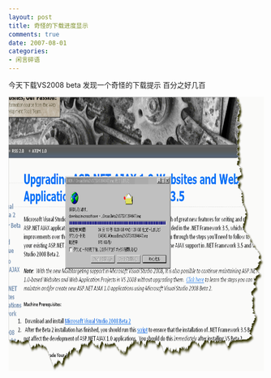 ```yaml
---
layout: post
title: 奇怪的下载进度显示
comments: true
date: 2007-08-01
categories:
- 闲言碎语
---
```


<p>今天下载VS2008 beta 发现一个奇怪的下载提示 百分之好几百</p>
<p><a href="/images/hbz_images/c235e789-7a8e-44fc-aa05-76f3ffaeceec.gif5" target="_blank"><img style="width: 792px; height: 541px; border: 0px;" src="/images/hbz_images/353f1249-4781-40c9-ba8c-4bac8ff5eef0.gif" border="0" alt=""></a></p>				
